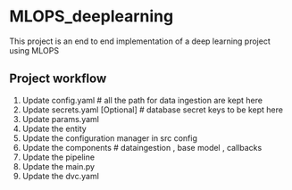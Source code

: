 # MLOPS_deeplearning
This project is an end to end implementation of a deep learning project using MLOPS 

## Project workflow

1. Update config.yaml  # all the path for data ingestion are kept here
2. Update secrets.yaml [Optional]  # database secret keys to be kept here
3. Update params.yaml
4. Update the entity   
5. Update the configuration manager in src config  
6. Update the components  # dataingestion , base model , callbacks
7. Update the pipeline 
8. Update the main.py
9. Update the dvc.yaml
